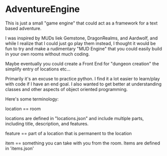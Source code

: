 # AdventureEngine

This is just a small "game engine" that could act as a framework for a text based adventure.

I was inspired by MUDs liek Gemstone, DragonRealms, and Aardwolf, and while I realize that I could just go play them instead, I thought it would be fun to try and make a rudimentary "MUD Engine" that you could easily build in your own rooms without much coding.

Maybe eventually you could create a Front End for "dungeon creation" the simplify entry of locations etc...

Primarily it's an excuse to practice python.  I find it a lot easier to learn/play with code if I have an end goal.  I also wanted to get better at understanding classes and other aspects of object oriented programming.

Here's some terminology:

location == room

locations are defined in "locations.json" and include multiple parts, including title, description, and features.

feature == part of a location that is permanent to the location

item == something you can take with you from the room.  Items are defined in 'items.json'

